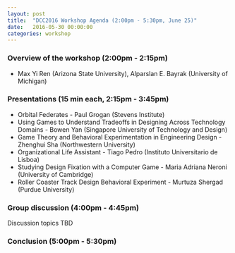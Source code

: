 ```yaml
---
layout: post
title:  "DCC2016 Workshop Agenda (2:00pm - 5:30pm, June 25)"
date:   2016-05-30 00:00:00
categories: workshop
---
```

### Overview of the workshop (2:00pm - 2:15pm) ###
* Max Yi Ren (Arizona State University), Alparslan E. Bayrak (University of Michigan)

### Presentations (15 min each, 2:15pm - 3:45pm) ###
* Orbital Federates - Paul Grogan (Stevens Institute)
* Using Games to Understand Tradeoffs in Designing Across Technology 
Domains - Bowen Yan (Singapore University of Technology and Design)
* Game Theory and Behavioral Experimentation in Engineering Design - Zhenghui Sha (Northwestern University)
* Organizational Life Assistant - Tiago Pedro (Instituto Universitario de Lisboa)
* Studying Design Fixation with a Computer Game - Maria Adriana Neroni (University of Cambridge)
* Roller Coaster Track Design Behavioral Experiment - Murtuza Shergad (Purdue University)

### Group discussion (4:00pm - 4:45pm) ###
Discussion topics TBD

### Conclusion (5:00pm - 5:30pm) ###


